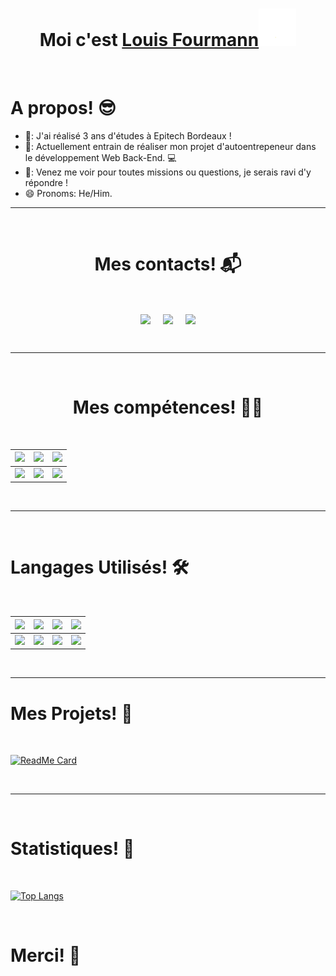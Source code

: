 <h1 align="center">Moi c'est <a href="https://github.com/LouisFourmann">Louis Fourmann<a><img src="https://github.com/Kathryn-Jie/Kathryn-Jie/blob/main/wave.gif" width="60px"/></h1>
<Br>
<h1>A propos! 😎</h1>

- 🏫: J'ai réalisé 3 ans d'études à Epitech Bordeaux !
- 🌱: Actuellement entrain de réaliser mon projet d'autoentrepeneur dans le développement Web Back-End. 💻
- 💬: Venez me voir pour toutes missions ou questions, je serais ravi d'y répondre !
- 😄  Pronoms: He/Him.

<hr>
<Br>
<h1 align="center">Mes contacts! 📬</h1>
<Br>
<p align="center">
<a href="https://www.linkedin.com/in/louis-fourmann-461909207/" target="blank"><img align="center" src="https://img.shields.io/badge/Louis Fourmann-0077B5?style=for-the-badge&logo=linkedin&logoColor=white" /></a> &nbsp;&nbsp;&nbsp;  <a href="mailto:louisfrmnn@gmail.com" target="blank"><img align="center" src="https://img.shields.io/badge/louisfrmnn@gmail.com-D14836?style=for-the-badge&logo=gmail&logoColor=white" /></a>    &nbsp;&nbsp;&nbsp;       <a href="https://www.github.com/LouisFourmann" target="blank"><img align="center" src="https://img.shields.io/badge/LouisFourmann-100000?style=for-the-badge&logo=github&logoColor=white" /></a>
</p>
  
<Br>
<hr>
<Br>
<h1 align="center">Mes compétences! 🤸‍♂</h1>
<Br>
  
|![](https://img.shields.io/badge/-Travail%20d'%C3%A9quipe-brightgreen?style=for-the-badge)|![](https://img.shields.io/badge/-Auto%20Didacte-brightgreen?style=for-the-badge)|![](https://img.shields.io/badge/-Gestion%20de%20projet-brightgreen?style=for-the-badge)|
|---|---|---|
|![](https://img.shields.io/badge/-Programmation%20Algorithmique-blue?style=for-the-badge)|![](https://img.shields.io/badge/-Programmation%20Syst%C3%A8me-blue?style=for-the-badge)|![](https://img.shields.io/badge/-Et%20plus%20encore%20!-yellow?style=for-the-badge)|
  
<Br>
<hr>
<Br>
<h1>Langages Utilisés! 🛠️</h1>
<Br>
 
|![](https://img.shields.io/badge/React-222222?style=for-the-badge&logo=react)|![](https://img.shields.io/badge/JavaScript-222222?style=for-the-badge&logo=JavaScript)|![](https://img.shields.io/badge/Flutter-222222?style=for-the-badge&logo=Flutter)|![](https://img.shields.io/badge/Python-222222?style=for-the-badge&logo=python)|
|---|---|---|---|
|![](https://img.shields.io/badge/Cpp-222222.svg?&style=for-the-badge&logo=Cpp)|![](https://img.shields.io/badge/C-222222?style=for-the-badge&logo=C)|![](https://img.shields.io/badge/Ruby-222222?style=for-the-badge&logo=Ruby)|![](https://img.shields.io/badge/And%20More!-222222?style=for-the-badge)|
  

<Br>
<hr>
<h1>Mes Projets! 🎨</h1>
<Br>
  
[![ReadMe Card](https://github-readme-stats.vercel.app/api/pin/?username=LouisFourmann&repo=LouisFrmnn)](https://github.com/LouisFourmann/LouisFrmnn)

<Br>
<hr>
<Br>
<h1>Statistiques! 🎨</h1>
<Br>
  
[![Top Langs](https://github-readme-stats.vercel.app/api/top-langs/?username=LouisFourmann&layout=compact&theme=merko)](https://github.com/Aryagm/github-readme-stats)

<Br>
<h1>Merci! 🤵 </h1>
<Br>
